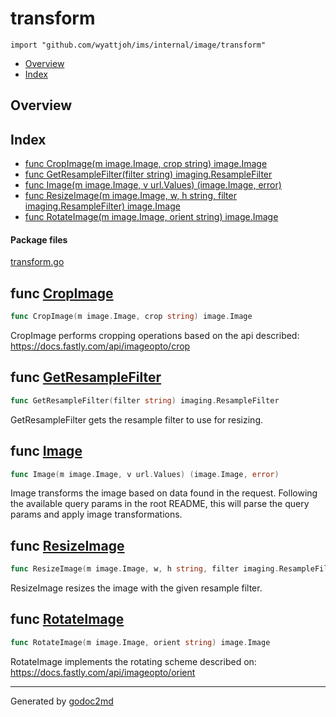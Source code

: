

# transform
`import "github.com/wyattjoh/ims/internal/image/transform"`

* [Overview](#pkg-overview)
* [Index](#pkg-index)

## <a name="pkg-overview">Overview</a>



## <a name="pkg-index">Index</a>
* [func CropImage(m image.Image, crop string) image.Image](#CropImage)
* [func GetResampleFilter(filter string) imaging.ResampleFilter](#GetResampleFilter)
* [func Image(m image.Image, v url.Values) (image.Image, error)](#Image)
* [func ResizeImage(m image.Image, w, h string, filter imaging.ResampleFilter) image.Image](#ResizeImage)
* [func RotateImage(m image.Image, orient string) image.Image](#RotateImage)


#### <a name="pkg-files">Package files</a>
[transform.go](/src/github.com/wyattjoh/ims/internal/image/transform/transform.go) 





## <a name="CropImage">func</a> [CropImage](/src/target/transform.go?s=1297:1351#L48)
``` go
func CropImage(m image.Image, crop string) image.Image
```
CropImage performs cropping operations based on the api described:
<a href="https://docs.fastly.com/api/imageopto/crop">https://docs.fastly.com/api/imageopto/crop</a>



## <a name="GetResampleFilter">func</a> [GetResampleFilter](/src/target/transform.go?s=1895:1955#L73)
``` go
func GetResampleFilter(filter string) imaging.ResampleFilter
```
GetResampleFilter gets the resample filter to use for resizing.



## <a name="Image">func</a> [Image](/src/target/transform.go?s=3120:3180#L119)
``` go
func Image(m image.Image, v url.Values) (image.Image, error)
```
Image transforms the image based on data found in the request. Following the
available query params in the root README, this will parse the query params
and apply image transformations.



## <a name="ResizeImage">func</a> [ResizeImage](/src/target/transform.go?s=2427:2514#L95)
``` go
func ResizeImage(m image.Image, w, h string, filter imaging.ResampleFilter) image.Image
```
ResizeImage resizes the image with the given resample filter.



## <a name="RotateImage">func</a> [RotateImage](/src/target/transform.go?s=249:307#L5)
``` go
func RotateImage(m image.Image, orient string) image.Image
```
RotateImage implements the rotating scheme described on:
<a href="https://docs.fastly.com/api/imageopto/orient">https://docs.fastly.com/api/imageopto/orient</a>








- - -
Generated by [godoc2md](http://godoc.org/github.com/davecheney/godoc2md)
